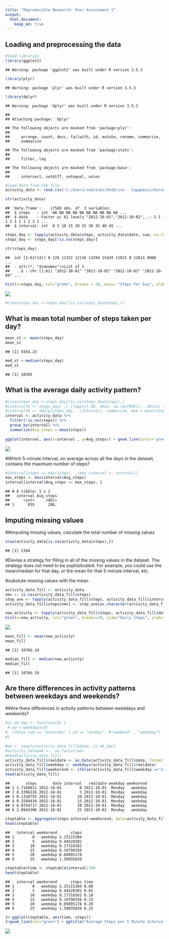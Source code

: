```yaml
---
title: "Reproducible Research: Peer Assessment 1"
output: 
  html_document:
    keep_md: true
---
```



## Loading and preprocessing the data





```r
#load libraries
library(ggplot2)
```

```
## Warning: package 'ggplot2' was built under R version 3.5.3
```

```r
library(plyr)
```

```
## Warning: package 'plyr' was built under R version 3.5.3
```

```r
library(dplyr)
```

```
## Warning: package 'dplyr' was built under R version 3.5.3
```

```
## 
## Attaching package: 'dplyr'
```

```
## The following objects are masked from 'package:plyr':
## 
##     arrange, count, desc, failwith, id, mutate, rename, summarise,
##     summarize
```

```
## The following objects are masked from 'package:stats':
## 
##     filter, lag
```

```
## The following objects are masked from 'package:base':
## 
##     intersect, setdiff, setequal, union
```

```r
#load data from CSV file
activity_data <- read.csv('C:/Users/smatismi/OneDrive - Capgemini/Documents/R/win-library/3.5/rmarkdown/activity.csv')

str(activity_data)
```

```
## 'data.frame':	17568 obs. of  3 variables:
##  $ steps   : int  NA NA NA NA NA NA NA NA NA NA ...
##  $ date    : Factor w/ 61 levels "2012-10-01","2012-10-02",..: 1 1 1 1 1 1 1 1 1 1 ...
##  $ interval: int  0 5 10 15 20 25 30 35 40 45 ...
```


```r
steps_day <- tapply(activity_data$steps, activity_data$date, sum, na.rm=TRUE)
steps_day <- steps_day[!is.na(steps_day)]

str(steps_day)
```

```
##  int [1:61(1d)] 0 126 11352 12116 13294 15420 11015 0 12811 9900 ...
##  - attr(*, "dimnames")=List of 1
##   ..$ : chr [1:61] "2012-10-01" "2012-10-02" "2012-10-03" "2012-10-04" ...
```


```r
hist(x=steps_day, col="green", breaks = 20, main= "Steps Per Day", xlab = "Total steps", ylab ="Frequency")
```

![](PA1_template_files/figure-html/unnamed-chunk-4-1.png)<!-- -->

```r
#cleansteps_day <-steps_day[!is.na(steps_day$steps,)]
```

## What is mean total number of steps taken per day?


```r
mean_st <- mean(steps_day)
mean_st
```

```
## [1] 9354.23
```


```r
med_st <-median(steps_day)
med_st
```

```
## [1] 10395
```

## What is the average daily activity pattern?

```r
#cleansteps_day <-steps_day[!is.na(steps_day$steps),]
#intervalTb <- steps_day[ ,c (lapply(.SD, mean, na.rm=TRUE)), .SDcols =c("steps"), by =.(interval)]
#intervalTb <- ddply(steps_day, .(interval), summarize, Ave = mean(steps))
interval <- activity_data %>%
  filter(!is.na(steps)) %>%
  group_by(interval) %>%
  summarize(Avg_steps = mean(steps))
  
ggplot(interval, aes(x=interval , y=Avg_steps)) + geom_line(color='green', size=1) + labs(title ="Average Steps per Day", x ="interval", y = "average steps per day" )
```

![](PA1_template_files/figure-html/unnamed-chunk-7-1.png)<!-- -->

#Which 5-minute interval, on average across all the days in the dataset, contains the maximum number of steps?

```r
#interval[steps == max(steps), .(max_interval <- interval)]
max_steps <- max(interval$Avg_steps)
interval[interval$Avg_steps == max_steps, ]
```

```
## # A tibble: 1 x 2
##   interval Avg_steps
##      <int>     <dbl>
## 1      835      206.
```


## Imputing missing values

##imputing missing values, calculate the total number of missing values

```r
nrow(activity_data[is.na(activity_data$steps),])
```

```
## [1] 2304
```

#Devise a strategy for filling in all of the missing values in the dataset. The strategy does not need to be sophisticated. For example, you could use the mean/median for that day, or the mean for that 5-minute interval, etc.

#substute missing values with the mean

```r
activity_data_fill <- activity_data
nmv <- is.na(activity_data_fill$steps)
step_ave <- tapply(activity_data_fill$steps, activity_data_fill$interval, mean, na.rm=TRUE)
activity_data_fill$steps[nmv] <- step_ave[as.character(activity_data_fill$interval[nmv])]

new_activity <- tapply(activity_data_fill$steps, activity_data_fill$date, sum, na.rm = TRUE)
hist(x=new_activity, col="green", breaks=20, xlab="Daily Steps", ylab="Frequency", main="Steps per Day missing values filled with mean")
```

![](PA1_template_files/figure-html/unnamed-chunk-10-1.png)<!-- -->


```r
mean_fill <- mean(new_activity)
mean_fill
```

```
## [1] 10766.19
```


```r
median_fill <- median(new_activity)
median_fill
```

```
## [1] 10766.19
```

## Are there differences in activity patterns between weekdays and weekends?
##Are there differences in activity patterns between weekdays and weekends?

```r
#is_wk_day <- function(d) {
 # wd <-weekdays(d)
#  ifelse (wd == "Saturday" | wd == "Sunday", #"weekend" , "weekday")
#}

#we <- sapply(activity_data_fill$date, is_wk_day)
#activity_data$wk <-  as.factor(we)
#head(activity_data_fill)
activity_data_fill$realdate <- as.Date(activity_data_fill$date, format = "%Y-%m-%d")
activity_data_fill$weekday <- weekdays(activity_data_fill$realdate)
activity_data_fill$weekorend <- ifelse(activity_data_fill$weekday =="Saturday" | activity_data_fill$weekday =="Sunday", 'weekend', 'weekday' )
head(activity_data_fill)
```

```
##       steps       date interval   realdate weekday weekorend
## 1 1.7169811 2012-10-01        0 2012-10-01  Monday   weekday
## 2 0.3396226 2012-10-01        5 2012-10-01  Monday   weekday
## 3 0.1320755 2012-10-01       10 2012-10-01  Monday   weekday
## 4 0.1509434 2012-10-01       15 2012-10-01  Monday   weekday
## 5 0.0754717 2012-10-01       20 2012-10-01  Monday   weekday
## 6 2.0943396 2012-10-01       25 2012-10-01  Monday   weekday
```


```r
steptable <- aggregate(steps~interval+weekorend, data=activity_data_fill, FUN = mean)
head(steptable)
```

```
##   interval weekorend      steps
## 1        0   weekday 2.25115304
## 2        5   weekday 0.44528302
## 3       10   weekday 0.17316562
## 4       15   weekday 0.19790356
## 5       20   weekday 0.09895178
## 6       25   weekday 1.59035639
```


```r
steptable$time <- steptable$interval/100
head(steptable)
```

```
##   interval weekorend      steps time
## 1        0   weekday 2.25115304 0.00
## 2        5   weekday 0.44528302 0.05
## 3       10   weekday 0.17316562 0.10
## 4       15   weekday 0.19790356 0.15
## 5       20   weekday 0.09895178 0.20
## 6       25   weekday 1.59035639 0.25
```

```r
J<-ggplot(steptable, aes(time, steps))
J+geom_line(col="green") + ggtitle("Average Steps per 5 Minute Interval, Weekday verses Weekend") +xlab("time")+ylab("steps")+facet_wrap(~weekorend, ncol= 1, nrow =2)
```

![](PA1_template_files/figure-html/unnamed-chunk-15-1.png)<!-- -->
